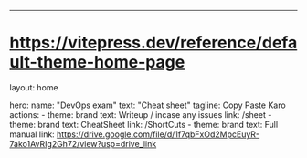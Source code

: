 ---
# https://vitepress.dev/reference/default-theme-home-page
layout: home

hero:
  name: "DevOps exam"
  text: "Cheat sheet"
  tagline: Copy Paste Karo
  actions:
    - theme: brand
      text: Writeup / incase any issues
      link: /sheet
    - theme: brand
      text: CheatSheet
      link: /ShortCuts
    - theme: brand
      text: Full manual
      link: https://drive.google.com/file/d/1f7qbFxOd2MpcEuyR-7ako1AvRIg2Gh72/view?usp=drive_link

